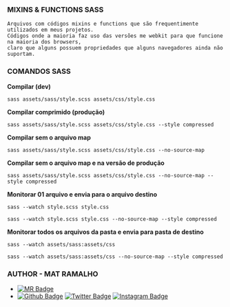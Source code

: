 
### MIXINS & FUNCTIONS SASS

    Arquivos com códigos mixins e functions que são frequentimente utilizados em meus projetos. 
    Códigos onde a maioria faz uso das versões me webkit para que funcione na maioria dos browsers, 
    claro que alguns possuem propriedades que alguns navegadores ainda não suportam.


### COMANDOS SASS

**Compilar (dev)**

``` sass assets/sass/style.scss assets/css/style.css ```

**Compilar comprimido (produção)**

``` sass assets/sass/style.scss assets/css/style.css --style compressed ```

**Compilar sem o arquivo map**

``` sass assets/sass/style.scss assets/css/style.css --no-source-map ```

**Compilar sem o arquivo map e na versão de produção**

``` sass assets/sass/style.scss assets/css/style.css --no-source-map --style compressed ```

**Monitorar 01 arquivo e envia para o arquivo destino**

``` sass --watch style.scss style.css ```

``` sass --watch style.scss style.css --no-source-map --style compressed ```

**Monitorar todos os arquivos da pasta e envia para pasta de destino**

``` sass --watch assets/sass:assets/css ```

``` sass --watch assets/sass:assets/css --no-source-map --style compressed ```


### AUTHOR - MAT RAMALHO

* [![MR Badge](https://img.shields.io/badge/MR-matheusramalho-B5838D?style=flat-square&labelColor=E5989B&logo=MR&logoColor=white&link=https://matheusramalho.dev)](https://matheusramalho.dev)
* [![Github Badge](https://img.shields.io/badge/-Github-B5838D?style=flat-square&labelColor=E5989B&logo=Github&logoColor=white&link=https://github.com/MatheusRamalho)](https://github.com/MatheusRamalho)
[![Twitter Badge](https://img.shields.io/badge/-Twitter-B5838D?style=flat-square&labelColor=E5989B&logo=twitter&logoColor=white&link=https://twitter.com/theu_ramalhoo)](https://twitter.com/theu_ramalhoo)
[![Instagram Badge](https://img.shields.io/badge/-Instagram-B5838D?style=flat-square&labelColor=E5989B&logo=instagram&logoColor=white&link=https://instagram.com/theu_ramalhoo)](https://instagram.com/theu_ramalhoo)